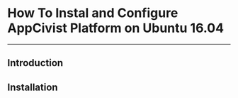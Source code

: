 # How To Instal and Configure AppCivist Platform on Ubuntu 16.04
---------------------

## Introduction

## Installation
